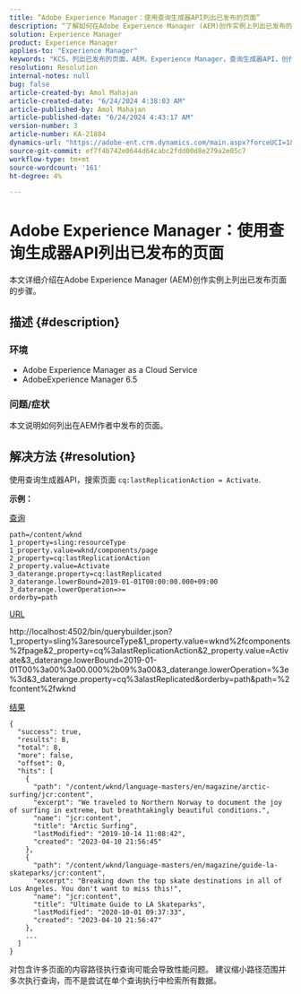 ```yaml
---
title: “Adobe Experience Manager：使用查询生成器API列出已发布的页面”
description: “了解如何在Adobe Experience Manager (AEM)创作实例上列出已发布的页面。”
solution: Experience Manager
product: Experience Manager
applies-to: "Experience Manager"
keywords: "KCS，列出已发布的页面，AEM，Experience Manager，查询生成器API，创作实例，AEMaaCS，Experience Manageras a Cloud Service"
resolution: Resolution
internal-notes: null
bug: false
article-created-by: Amol Mahajan
article-created-date: "6/24/2024 4:38:03 AM"
article-published-by: Amol Mahajan
article-published-date: "6/24/2024 4:43:17 AM"
version-number: 3
article-number: KA-21884
dynamics-url: "https://adobe-ent.crm.dynamics.com/main.aspx?forceUCI=1&pagetype=entityrecord&etn=knowledgearticle&id=ddcd5385-e331-ef11-840a-000d3a34c086"
source-git-commit: ef7f4b742e0644d64cabc2fdd00d8e279a2e05c7
workflow-type: tm+mt
source-wordcount: '161'
ht-degree: 4%

---
```


# Adobe Experience Manager：使用查询生成器API列出已发布的页面


本文详细介绍在Adobe Experience Manager (AEM)创作实例上列出已发布页面的步骤。

## 描述 {#description}


### <b>环境</b>

- Adobe Experience Manager as a Cloud Service
- AdobeExperience Manager 6.5




### <b>问题/症状</b>

本文说明如何列出在AEM作者中发布的页面。


## 解决方法 {#resolution}


使用查询生成器API，搜索页面 `cq:lastReplicationAction = Activate`.

<b>示例：</b>

<u>查询</u>


```
path=/content/wknd
1_property=sling:resourceType
1_property.value=wknd/components/page
2_property=cq:lastReplicationAction
2_property.value=Activate
3_daterange.property=cq:lastReplicated
3_daterange.lowerBound=2019-01-01T00:00:00.000+09:00
3_daterange.lowerOperation=>=
orderby=path
```


<u>URL</u>

http://localhost:4502/bin/querybuilder.json?1_property=sling%3aresourceType&amp;1_property.value=wknd%2fcomponents%2fpage&amp;2_property=cq%3alastReplicationAction&amp;2_property.value=Activate&amp;3_daterange.lowerBound=2019-01-01T00%3a00%3a00.000%2b09%3a00&amp;3_daterange.lowerOperation=%3e%3d&amp;3_daterange.property=cq%3alastReplicated&amp;orderby=path&amp;path=%2fcontent%2fwknd

<u>结果</u>


```
{
  "success": true,
  "results": 8,
  "total": 8,
  "more": false,
  "offset": 0,
  "hits": [ 
    {
      "path": "/content/wknd/language-masters/en/magazine/arctic-surfing/jcr:content",
      "excerpt": "We traveled to Northern Norway to document the joy of surfing in extreme, but breathtakingly beautiful conditions.",
      "name": "jcr:content",
      "title": "Arctic Surfing",
      "lastModified": "2019-10-14 11:08:42",
      "created": "2023-04-10 21:56:45"
    },
    {
      "path": "/content/wknd/language-masters/en/magazine/guide-la-skateparks/jcr:content",
      "excerpt": "Breaking down the top skate destinations in all of Los Angeles. You don't want to miss this!",
      "name": "jcr:content",
      "title": "Ultimate Guide to LA Skateparks",
      "lastModified": "2020-10-01 09:37:33",
      "created": "2023-04-10 21:56:47"
    },
    ...
  ] 
}
```


对包含许多页面的内容路径执行查询可能会导致性能问题。 建议缩小路径范围并多次执行查询，而不是尝试在单个查询执行中检索所有数据。
